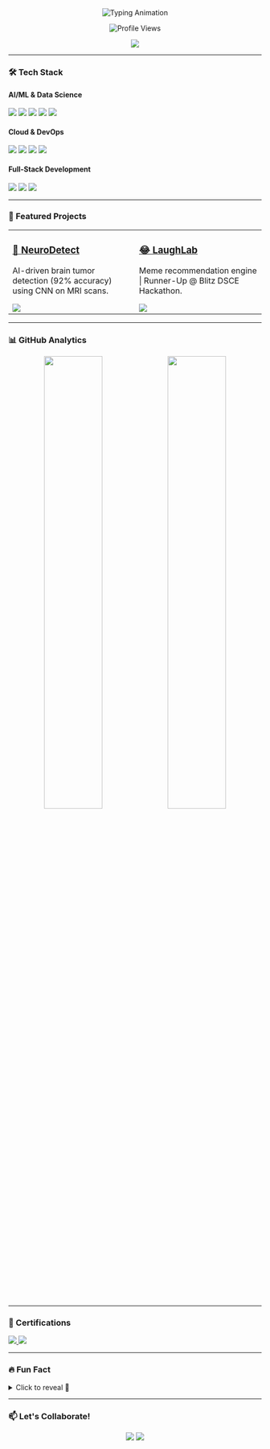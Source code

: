 <div align="center">
  <img src="https://readme-typing-svg.demolab.com?font=Fira+Code&pause=1000&color=22D3EE&width=435&lines=Hey+There!+👋;I'm+Allwin+Romario+Fernando;AI%2FML+%26+Cloud+Developer;Open-Source+Enthusiast" alt="Typing Animation" />
  
  ![Profile Views](https://komarev.com/ghpvc/?username=allwinromario&color=blueviolet&style=flat)
  
  <a href="https://linkedin.com/in/yourprofile">
    <img src="https://img.shields.io/badge/-Connect%20on%20LinkedIn-0A66C2?logo=linkedin&logoColor=white&style=for-the-badge" />
  </a>
</div>

---

### **🛠️ Tech Stack**
#### **AI/ML & Data Science**
<div>
  <img src="https://img.shields.io/badge/Python-3776AB?logo=python&logoColor=white&style=for-the-badge" />
  <img src="https://img.shields.io/badge/TensorFlow-FF6F00?logo=tensorflow&logoColor=white&style=for-the-badge" />
  <img src="https://img.shields.io/badge/PySpark-E25A1C?logo=apachespark&logoColor=white&style=for-the-badge" />
  <img src="https://img.shields.io/badge/Pandas-150458?logo=pandas&logoColor=white&style=for-the-badge" />
  <img src="https://img.shields.io/badge/Tableau-E97627?logo=tableau&logoColor=white&style=for-the-badge" />
</div>

#### **Cloud & DevOps**
<div>
  <img src="https://img.shields.io/badge/AWS-232F3E?logo=amazonaws&logoColor=white&style=for-the-badge" />
  <img src="https://img.shields.io/badge/Docker-2496ED?logo=docker&logoColor=white&style=for-the-badge" />
  <img src="https://img.shields.io/badge/Terraform-7B42BC?logo=terraform&logoColor=white&style=for-the-badge" />
  <img src="https://img.shields.io/badge/Kubernetes-326CE5?logo=kubernetes&logoColor=white&style=for-the-badge" />
</div>

#### **Full-Stack Development**
<div>
  <img src="https://img.shields.io/badge/React-61DAFB?logo=react&logoColor=black&style=for-the-badge" />
  <img src="https://img.shields.io/badge/Node.js-339933?logo=node.js&logoColor=white&style=for-the-badge" />
  <img src="https://img.shields.io/badge/MongoDB-47A248?logo=mongodb&logoColor=white&style=for-the-badge" />
</div>

---

### **🚀 Featured Projects**
<table>
  <tr>
    <td width="50%">
      <h3><a href="https://github.com/allwinromario/NeuroDetect">🧠 NeuroDetect</a></h3>
      <p>AI-driven brain tumor detection (92% accuracy) using CNN on MRI scans.</p>
      <img src="https://github-readme-stats.vercel.app/api/pin/?username=allwinromario&repo=NeuroDetect&theme=radical" />
    </td>
    <td width="50%">
      <h3><a href="https://github.com/allwinromario/LaughLab">😂 LaughLab</a></h3>
      <p>Meme recommendation engine | Runner-Up @ Blitz DSCE Hackathon.</p>
      <img src="https://github-readme-stats.vercel.app/api/pin/?username=allwinromario&repo=LaughLab&theme=radical" />
    </td>
  </tr>
</table>

---

### **📊 GitHub Analytics**
<div align="center">
  <img src="https://github-readme-stats.vercel.app/api?username=allwinromario&show_icons=true&theme=radical&hide_border=true&include_all_commits=true" width="48%" />
  <img src="https://github-readme-streak-stats.herokuapp.com/?user=allwinromario&theme=radical&hide_border=true" width="48%" />
</div>

---

### **🎯 Certifications**
<div>
  <a href="https://www.coursera.org/account/accomplishments/certificate/XYZ123">
    <img src="https://img.shields.io/badge/Coursera-Neural_Networks-0056D2?logo=coursera&logoColor=white&style=flat" />
  </a>
  <a href="https://www.credly.com/badges/ABC123">
    <img src="https://img.shields.io/badge/IBM-Cloud_Professional-054ADA?logo=ibm&logoColor=white&style=flat" />
  </a>
</div>

---

### **🔥 Fun Fact**
<details>
  <summary>Click to reveal 👀</summary>
  <br>
  <p>⚡ I once trained a model to generate memes from my WhatsApp chats! (Spoiler: It was hilariously bad.)</p>
</details>

---

### **📫 Let's Collaborate!**
<p align="center">
  <a href="mailto:youremail@gmail.com"><img src="https://img.shields.io/badge/Gmail-EA4335?logo=gmail&logoColor=white&style=for-the-badge" /></a>
  <a href="https://twitter.com/yourhandle"><img src="https://img.shields.io/badge/Twitter-1DA1F2?logo=twitter&logoColor=white&style=for-the-badge" /></a>
</p>

